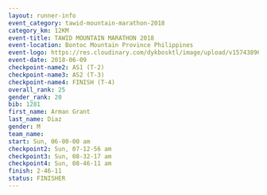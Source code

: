 ```yaml
---
layout: runner-info 
event_category: tawid-mountain-marathon-2018 
category_km: 12KM 
event-title: TAWID MOUNTAIN MARATHON 2018 
event-location: Bontoc Mountain Province Philippines 
event-logo: https://res.cloudinary.com/dykbosktl/image/upload/v1574389629/Logo/tawid2018_logo_t3op5o.png 
event-date: 2018-06-09 
checkpoint-name2: AS1 (T-2) 
checkpoint-name3: AS2 (T-3) 
checkpoint-name4: FINISH (T-4) 
overall_rank: 25
gender_rank: 20
bib: 1281
first_name: Arman Grant
last_name: Diaz
gender: M
team_name: 
start: Sun, 06-00-00 am
checkpoint2: Sun, 07-12-56 am
checkpoint3: Sun, 08-32-17 am
checkpoint4: Sun, 08-46-11 am
finish: 2-46-11
status: FINISHER
---
```


